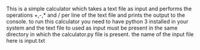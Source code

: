This is a simple calculator which takes a text file as input and performs the operations +,-,* and / per line of the text file and prints the output to the console.
to run this calculator you need to have python 3 installed in your system and the text file to used as input must be present in the same directory in which the calculator.py file is present. the name of the input file here is input.txt
